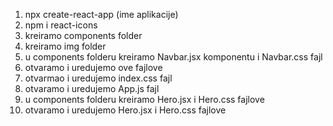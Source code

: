 1. npx create-react-app (ime aplikacije)
2. npm i react-icons
3. kreiramo components folder
4. kreiramo img folder
5. u components folderu kreiramo Navbar.jsx komponentu i Navbar.css fajl
6. otvaramo i uredujemo ove fajlove
7. otvarmao i uredujemo index.css fajl
8. otvaramo i uredujemo App.js fajl
9. u components folderu kreiramo Hero.jsx i Hero.css fajlove
10. otvaramo i uredujemo Hero.jsx i Hero.css fajlove
